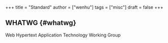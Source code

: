 +++
title = "Standard"
author = ["wenhu"]
tags = ["misc"]
draft = false
+++

## WHATWG {#whatwg}

Web Hypertext Application Technology Working Group
